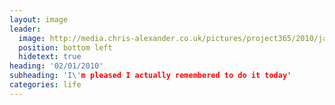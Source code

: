 ```yaml
---
layout: image
leader:
  image: http://media.chris-alexander.co.uk/pictures/project365/2010/jan/02/020110.jpg
  position: bottom left
  hidetext: true
heading: '02/01/2010'
subheading: 'I\'m pleased I actually remembered to do it today'
categories: life
---
```

